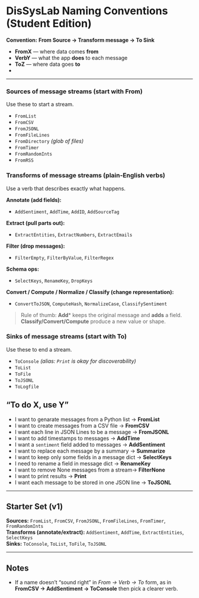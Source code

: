 # DisSysLab Naming Conventions (Student Edition)

**Convention:** **From Source → Transform message → To Sink**  

- **FromX** — where data comes **from**
- **VerbY** — what the app **does** to each message
- **ToZ** — where data goes **to**
- 
---

### Sources of message streams (start with **From**)
Use these to start a stream.
- `FromList`
- `FromCSV`
- `FromJSONL`
- `FromFileLines`
- `FromDirectory` *(glob of files)*
- `FromTimer`
- `FromRandomInts`
- `FromRSS`

### Transforms of message streams (plain-English **verbs**)
Use a verb that describes exactly what happens.

**Annotate (add fields):**
- `AddSentiment`, `AddTime`, `AddID`, `AddSourceTag`

**Extract (pull parts out):**
- `ExtractEntities`, `ExtractNumbers`, `ExtractEmails`

**Filter (drop messages):**
- `FilterEmpty`, `FilterByValue`, `FilterRegex`

**Schema ops:**
- `SelectKeys`, `RenameKey`, `DropKeys`

**Convert / Compute / Normalize / Classify (change representation):**
- `ConvertToJSON`, `ComputeHash`, `NormalizeCase`, `ClassifySentiment`

> Rule of thumb: **Add*** keeps the original message and **adds** a field.  
> **Classify/Convert/Compute** produce a new value or shape.

### Sinks of message streams (start with **To**)
Use these to end a stream.
- `ToConsole` *(alias: `Print` is okay for discoverability)*
- `ToList`
- `ToFile`
- `ToJSONL`
- `ToLogfile`


##  “To do X, use Y”

- I want to genarate messages from a Python list → **FromList**  
- I want to create messages from a CSV file → **FromCSV**  
- I want each line in JSON Lines to be a message → **FromJSONL**  
- I want to add timestamps to messages → **AddTime**  
- I want a `sentiment` field added to messages → **AddSentiment**  
- I want to replace each message by a summary → **Summarize**  
- I want to keep only some fields in a message dict → **SelectKeys**  
- I need to rename a field in message dict → **RenameKey**  
- I want to remove None messages from a stream→ **FilterNone**  
- I want to print results → **Print**  
- I want each message to be stored in one JSON line → **ToJSONL**

---


## Starter Set (v1)

**Sources:** `FromList`, `FromCSV`, `FromJSONL`, `FromFileLines`, `FromTimer`, `FromRandomInts`  
**Transforms (annotate/extract):** `AddSentiment`, `AddTime`, `ExtractEntities`, `SelectKeys`  
**Sinks:** `ToConsole`, `ToList`, `ToFile`, `ToJSONL`

---

## Notes

-  If a name doesn’t “sound right” in *From → Verb → To* form, as in **FromCSV → AddSentiment → ToConsole**  then pick a clearer verb.
